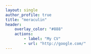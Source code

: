 ```yaml
---
layout: single
author_profile: true
title: "meraculin"
header:
    overlay_color: "#888"
    actions:
        - label: "My CV"
        - url: "http://google.com/"
---
```


